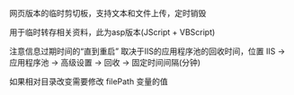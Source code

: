 网页版本的临时剪切板，支持文本和文件上传，定时销毁

用于临时转存相关资料，此为asp版本(JScript + VBScript)

注意信息过期时间的“直到重启” 取决于IIS的应用程序池的回收时间，位置 IIS -> 应用程序池 -> 高级设置  -> 回收  ->  固定时间间隔(分钟)

如果相对目录改变需要修改 filePath 变量的值